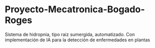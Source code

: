 # Proyecto-Mecatronica-Bogado-Roges
Sistema de hidropnia, tipo raiz sumergida, automatizado. Con implementación de IA para la detección de enfermedades en plantas
